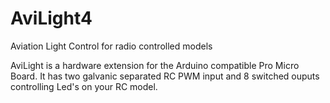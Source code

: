 # AviLight4
Aviation Light Control for radio controlled models

AviLight is a hardware extension for the Arduino compatible Pro Micro Board. 
It has two galvanic separated RC PWM input and 8 switched ouputs controlling Led's on your RC model.